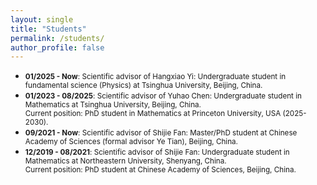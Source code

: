 ```yaml
---
layout: single
title: "Students"
permalink: /students/
author_profile: false
---
```


- <small>**01/2025 - Now**: Scientific advisor of Hangxiao Yi: Undergraduate student in fundamental science (Physics) at Tsinghua University, Beijing, China.</small>
- <small>**01/2023 - 08/2025**: Scientific advisor of Yuhao Chen: Undergraduate student in Mathematics at Tsinghua University, Beijing, China.  
  Current position: PhD student in Mathematics at Princeton University, USA (2025-2030).</small>
- <small>**09/2021 - Now**: Scientific advisor of Shijie Fan: Master/PhD student at Chinese Academy of Sciences (formal advisor Ye Tian), Beijing, China.</small>
- <small>**12/2019 - 08/2021**: Scientific advisor of Shijie Fan: Undergraduate student in Mathematics at Northeastern University, Shenyang, China.  
  Current position: PhD student at Chinese Academy of Sciences, Beijing, China.</small>
